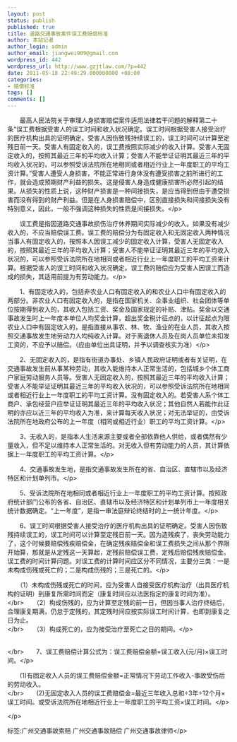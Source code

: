 ```yaml
---
layout: post
status: publish
published: true
title: 道路交通事故案件误工费赔偿标准
author: 本站记者
author_login: admin
author_email: jiangwei909@gmail.com
wordpress_id: 442
wordpress_url: http://www.gzjtlaw.com/?p=442
date: 2011-05-18 22:49:29.000000000 +08:00
categories:
- 赔偿标准
tags: []
comments: []
---
```

<p>　　最高人民法院关于审理人身损害赔偿案件适用法律若干问题的解释第二十条&ldquo;误工费根据受害人的误工时间和收入状况确定。误工时间根据受害人接受治疗的医疗机构出具的证明确定。受害人因伤致残持续误工的，误工时间可以计算至定残日前一天。受害人有固定收入的，误工费按照实际减少的收入计算。受害人无固定收入的，按照其最近三年的平均收入计算；受害人不能举证证明其最近三年的平均收入状况的，可以参照受诉法院所在地相同或者相近行业上一年度职工的平均工资计算。&rdquo;受害人遭受人身损害，不能正常进行身体没有遭受损害之前所进行的工作，就会造成预期财产利益的损失。这是侵害人身造成健康损害所必然引起的结果。从损失的性质上说，这种财产损害是一种间接损失，是应当得到但由于遭受损害而没有得到的财产利益。但是在人身损害赔偿中，区别直接损失和间接损失没有特别意义，因此，一般不强调这种损失的性质是间接损失。<&#47;p><p>　　误工费是指因道路交通事故损伤治疗休养期间实际减少的收入。如果没有减少收入的，不应当赔偿误工费。误工费的赔偿分为有固定收入和无固定收入两种情况当事人有固定收入的，按照本人因误工减少的固定收入计算，受害人无固定收入的，按照其最近三年的平均收入计算；受害人不能举证证明其最近三年的平均收入状况的，可以参照受诉法院所在地相同或者相近行业上一年度职工的平均工资来计算。根据受害人的误工时间和收入状况确定。误工费的赔偿应为受害人因误工而造成的损失，其适用前提为有劳动能力。<&#47;p><p>　　1、有固定收入的，包括非农业人口有固定收入的和农业人口中有固定收入的两部分。非农业人口有固定收入的，是指在国家机关、企事业组织、社会团体等单位按期得到收入的，其收入包括工资、奖金及国家规定的补贴、津贴。奖金以交通事故发生时上一年度本单位人均奖金计算，超出奖金税计征点的，以计征起点为限农业人口中有固定收入的，是指直接从事农、林、牧、渔业的在业人员，其收入按照交通事故发生地劳动力人均纯收入计算。对于离退休人员及在岗人员单位未扣发工资的，不应予以赔偿。（应由单位出具证明，并予以调查核实为准）<&#47;p><p>　　2、无固定收入的，是指有街道办事处、乡镇人民政府证明或者有关证明，在交通事故发生前从事某种劳动，其收入能维持本人正常生活的，包括城乡个体工商户家庭劳动服务人员等。受害人无固定收入的，按照其最近三年的平均收入计算；受害人不能举证证明其最近三年的平均收入状况的，可以参照受诉法院所在地相同或者相近行业上一年度职工的平均工资计算。没有固定收入的。若受害人系个体工商户、承包经营户应举证证明其最近三年的平均收入状况；其他自然人若能作此证明的亦应以近三年的平均收入为准，来计算每天收入状况；对无法举证的，由受诉法院所在地政府公布的上一年度（相同或相近行业）职工的平均工资计算。<&#47;p><p>　　3、无收入的，是指本人生活来源主要或者全部依靠他人供给，或者偶然有少量收入，但不足以维持本人正常生活的。对无收入但有劳动能力的人员，其计算依据上一年度职工的平均工资计算。<&#47;p><p>　　4、交通事故发生地，是指交通事故发生所在的省、自治区、直辖市以及经济特区和计划单列市。<&#47;p><p>　　5、受诉法院所在地相同或者相近行业上一年度职工的平均工资计算。按照政府统计部门公布的各省、自治区、直辖市以及经济特区和计划单列市上一年度相关统计数据确定。&ldquo;上一年度&rdquo;，是指一审法庭辩论终结时的上一统计年度。<&#47;p><p>　　6、误工时间根据受害人接受治疗的医疗机构出具的证明确定。受害人因伤致残持续误工的，误工时间可以计算至定残日前一天。因为造残疾了，丧失劳动能力了，这个时候要赔偿残疾赔偿金，在确定残疾赔偿金和误工费损失之间从那个界限开始算，那就是从定残这一天算起，定残前赔偿误工费，定残后赔偿残疾赔偿金。误工费的时间计算问题。对误工费的计算时间应区分不同情况，主要分三类：一是未构成伤残或死亡的；二是构成伤残的；三是死亡的。<&#47;p><p>　　（1）未构成伤残或死亡的时间，应为受害人自接受医疗机构治疗（出具医疗机构的证明）到康复所需时间而定（康复时间应以法医指定的康复时间为准）。<br><&#47;br>　　（2）构成伤残的，应为计算至定残的前一日，但因当事人治疗终结后，合理康复期满，仍怠于定残的，其定残时间应按实际误工时间计算，也即到康复之日为止。<br><&#47;br>　　（3）构成死亡的，应为接受治疗至死亡之日的期间。<&#47;p><p><br><&#47;br>　　7、误工费赔偿计算公式为：误工费赔偿金额=误工收入(元&#47;月)&times;误工时间。<&#47;p><p>　　(1)有固定收入人员的误工费赔偿金额=正常情况下劳动工作收入-事故受伤后的劳动收入。<br><&#47;br>　　(2)无固定收入人员的误工费赔偿金=最近三年收入总和&divide;3年&divide;12个月&times;误工时间。或受诉法院所在地相近行业上一年度职工的平均工资&times;误工时间。<&#47;p><p><&#47;p><br&#47;><p>标签:广州交通事故索赔 广州交通事故赔偿 广州交通事故律师<&#47;p>
